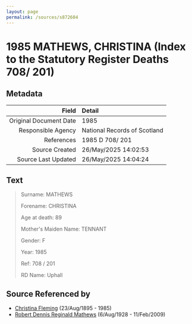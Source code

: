 ```yaml
---
layout: page
permalink: /sources/s872604
---
```


# 1985 MATHEWS, CHRISTINA (Index to the Statutory Register Deaths 708/ 201)

## Metadata
Field | Detail
---:|:---
Original Document Date | 1985
Responsible Agency | National Records of Scotland
References | 1985 D 708/ 201
Source Created | 26/May/2025 14:02:53
Source Last Updated | 26/May/2025 14:04:24

## Text

> Surname: MATHEWS
>
> Forename: CHRISTINA
>
> Age at death: 89
>
> Mother's Maiden Name: TENNANT
>
> Gender: F
>
> Year: 1985
>
> Ref: 708 / 201
>
> RD Name: Uphall
>

## Source Referenced by

* [Christina Fleming](../people/@89446044@-christina-fleming-b1895-8-23-d1985.md) (23/Aug/1895 - 1985)
* [Robert Dennis Reginald Mathews](../people/@58223940@-robert-dennis-reginald-mathews-b1928-8-6-d2009-2-11.md) (6/Aug/1928 - 11/Feb/2009)
